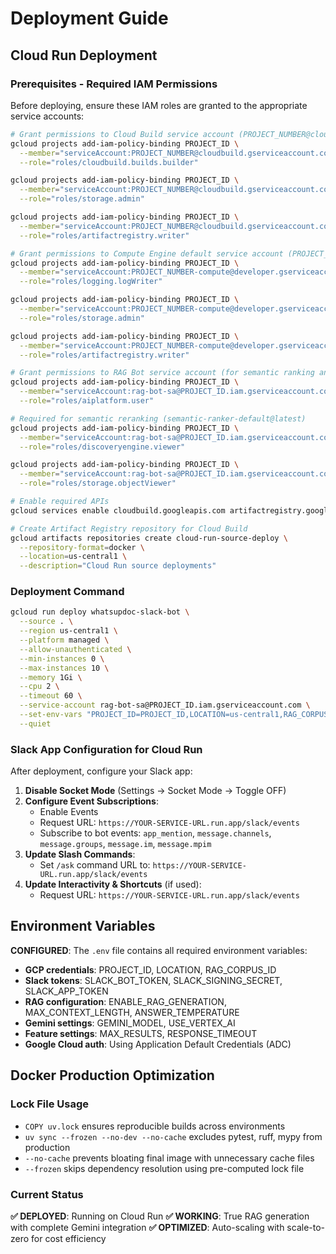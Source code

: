 # Deployment Guide

## Cloud Run Deployment

### Prerequisites - Required IAM Permissions
Before deploying, ensure these IAM roles are granted to the appropriate service accounts:

```bash
# Grant permissions to Cloud Build service account (PROJECT_NUMBER@cloudbuild.gserviceaccount.com)
gcloud projects add-iam-policy-binding PROJECT_ID \
  --member="serviceAccount:PROJECT_NUMBER@cloudbuild.gserviceaccount.com" \
  --role="roles/cloudbuild.builds.builder"

gcloud projects add-iam-policy-binding PROJECT_ID \
  --member="serviceAccount:PROJECT_NUMBER@cloudbuild.gserviceaccount.com" \
  --role="roles/storage.admin"

gcloud projects add-iam-policy-binding PROJECT_ID \
  --member="serviceAccount:PROJECT_NUMBER@cloudbuild.gserviceaccount.com" \
  --role="roles/artifactregistry.writer"

# Grant permissions to Compute Engine default service account (PROJECT_NUMBER-compute@developer.gserviceaccount.com)
gcloud projects add-iam-policy-binding PROJECT_ID \
  --member="serviceAccount:PROJECT_NUMBER-compute@developer.gserviceaccount.com" \
  --role="roles/logging.logWriter"

gcloud projects add-iam-policy-binding PROJECT_ID \
  --member="serviceAccount:PROJECT_NUMBER-compute@developer.gserviceaccount.com" \
  --role="roles/storage.admin"

gcloud projects add-iam-policy-binding PROJECT_ID \
  --member="serviceAccount:PROJECT_NUMBER-compute@developer.gserviceaccount.com" \
  --role="roles/artifactregistry.writer"

# Grant permissions to RAG Bot service account (for semantic ranking and RAG functionality)
gcloud projects add-iam-policy-binding PROJECT_ID \
  --member="serviceAccount:rag-bot-sa@PROJECT_ID.iam.gserviceaccount.com" \
  --role="roles/aiplatform.user"

# Required for semantic reranking (semantic-ranker-default@latest)
gcloud projects add-iam-policy-binding PROJECT_ID \
  --member="serviceAccount:rag-bot-sa@PROJECT_ID.iam.gserviceaccount.com" \
  --role="roles/discoveryengine.viewer"

gcloud projects add-iam-policy-binding PROJECT_ID \
  --member="serviceAccount:rag-bot-sa@PROJECT_ID.iam.gserviceaccount.com" \
  --role="roles/storage.objectViewer"

# Enable required APIs
gcloud services enable cloudbuild.googleapis.com artifactregistry.googleapis.com run.googleapis.com

# Create Artifact Registry repository for Cloud Build
gcloud artifacts repositories create cloud-run-source-deploy \
  --repository-format=docker \
  --location=us-central1 \
  --description="Cloud Run source deployments"
```

### Deployment Command
```bash
gcloud run deploy whatsupdoc-slack-bot \
  --source . \
  --region us-central1 \
  --platform managed \
  --allow-unauthenticated \
  --min-instances 0 \
  --max-instances 10 \
  --memory 1Gi \
  --cpu 2 \
  --timeout 60 \
  --service-account rag-bot-sa@PROJECT_ID.iam.gserviceaccount.com \
  --set-env-vars "PROJECT_ID=PROJECT_ID,LOCATION=us-central1,RAG_CORPUS_ID=YOUR_RAG_CORPUS_ID,SLACK_BOT_TOKEN=xoxb-xxx,SLACK_SIGNING_SECRET=xxx,USE_GROUNDED_GENERATION=True,MAX_RESULTS=5,RESPONSE_TIMEOUT=30,BOT_NAME=whatsupdoc,RATE_LIMIT_PER_USER=10,RATE_LIMIT_WINDOW=60,GEMINI_MODEL=gemini-2.5-flash-lite,USE_VERTEX_AI=True,ENABLE_RAG_GENERATION=True,MAX_CONTEXT_LENGTH=100000,ANSWER_TEMPERATURE=0.1" \
  --quiet
```

### Slack App Configuration for Cloud Run
After deployment, configure your Slack app:
1. **Disable Socket Mode** (Settings → Socket Mode → Toggle OFF)
2. **Configure Event Subscriptions**:
   - Enable Events
   - Request URL: `https://YOUR-SERVICE-URL.run.app/slack/events`
   - Subscribe to bot events: `app_mention`, `message.channels`, `message.groups`, `message.im`, `message.mpim`
3. **Update Slash Commands**:
   - Set `/ask` command URL to: `https://YOUR-SERVICE-URL.run.app/slack/events`
4. **Update Interactivity & Shortcuts** (if used):
   - Request URL: `https://YOUR-SERVICE-URL.run.app/slack/events`

## Environment Variables

**CONFIGURED**: The `.env` file contains all required environment variables:
- **GCP credentials**: PROJECT_ID, LOCATION, RAG_CORPUS_ID
- **Slack tokens**: SLACK_BOT_TOKEN, SLACK_SIGNING_SECRET, SLACK_APP_TOKEN
- **RAG configuration**: ENABLE_RAG_GENERATION, MAX_CONTEXT_LENGTH, ANSWER_TEMPERATURE
- **Gemini settings**: GEMINI_MODEL, USE_VERTEX_AI
- **Feature settings**: MAX_RESULTS, RESPONSE_TIMEOUT
- **Google Cloud auth**: Using Application Default Credentials (ADC)

## Docker Production Optimization

### Lock File Usage
- `COPY uv.lock` ensures reproducible builds across environments
- `uv sync --frozen --no-dev --no-cache` excludes pytest, ruff, mypy from production
- `--no-cache` prevents bloating final image with unnecessary cache files
- `--frozen` skips dependency resolution using pre-computed lock file

### Current Status
**✅ DEPLOYED**: Running on Cloud Run
**✅ WORKING**: True RAG generation with complete Gemini integration
**✅ OPTIMIZED**: Auto-scaling with scale-to-zero for cost efficiency
